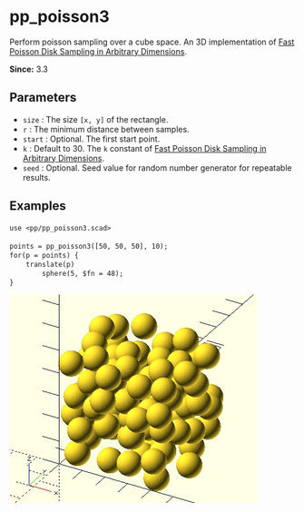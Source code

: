 # pp_poisson3

Perform poisson sampling over a cube space. An 3D implementation of [Fast Poisson Disk Sampling in Arbitrary Dimensions](https://www.cs.ubc.ca/~rbridson/docs/bridson-siggraph07-poissondisk.pdf).

**Since:** 3.3

## Parameters

- `size` : The size `[x, y]` of the rectangle.
- `r` : The minimum distance between samples.
- `start` : Optional. The first start point. 
- `k` : Default to 30. The `k` constant of [Fast Poisson Disk Sampling in Arbitrary Dimensions](https://www.cs.ubc.ca/~rbridson/docs/bridson-siggraph07-poissondisk.pdf).
- `seed` : Optional. Seed value for random number generator for repeatable results. 

## Examples

    use <pp/pp_poisson3.scad>

    points = pp_poisson3([50, 50, 50], 10);
    for(p = points) {
        translate(p)
            sphere(5, $fn = 48);
    }

![pp_poisson3](images/lib3x-pp_poisson3-1.JPG)